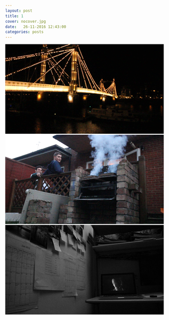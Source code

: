 ```yaml
---
layout: post
title: 1
cover: nocover.jpg
date:   26-11-2016 12:43:00
categories: posts
---
```


<img id="gif" src="/images/GIFs/26-11-2016/battersea_bridge.gif" width="600">
<img id="gif" src="/images/GIFs/26-11-2016/bbq.gif" width="600">
<img id="gif" src="/images/GIFs/26-11-2016/radiohead.gif" width="600">

